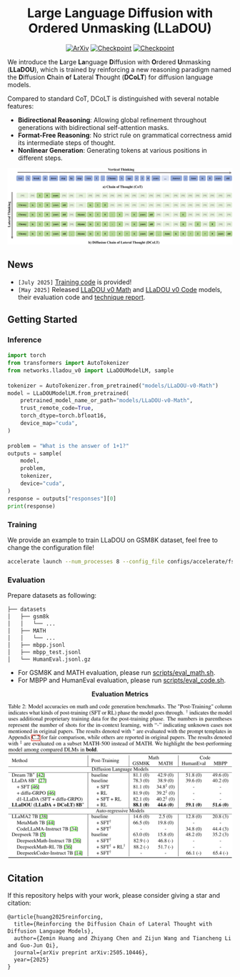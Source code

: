 <div align="center">

<h1>Large Language Diffusion with Ordered Unmasking (LLaDOU)</h1>
<p align="center">
<a href="https://arxiv.org/abs/2505.10446"><img src="https://img.shields.io/badge/arXiv-2505.10446-b31b1b.svg" alt="ArXiv"></a>
<a href="https://huggingface.co/maple-research-lab/LLaDOU-v0-Math"><img src="https://img.shields.io/badge/Huggingface-LLaDOU v0 Math-yellow" alt="Checkpoint"></a>
<a href="https://huggingface.co/maple-research-lab/LLaDOU-v0-Code"><img src="https://img.shields.io/badge/Huggingface-LLaDOU v0 Code-yellow" alt="Checkpoint"></a>
</p>

</div>

We introduce the **L**arge **La**nguage **D**iffusion with **O**rdered **U**nmasking (**LLaDOU**), which is trained by reinforcing a new reasoning paradigm named the **D**iffusion **C**hain **o**f **L**ateral **T**hought (**DCoLT**) for diffusion language models.

Compared to standard CoT, DCoLT is distinguished with several notable features:
- **Bidirectional Reasoning**: Allowing global refinement throughout generations with bidirectional self-attention masks.
- **Format-Free Reasoning**: No strict rule on grammatical correctness amid its intermediate steps of thought.
- **Nonlinear Generation**: Generating tokens at various positions in different steps.

![Demonstration of DCoLT](assets/dcolt.png)

## News

- ```[July 2025]``` [Training code](https://github.com/maple-research-lab/LLaDOU?tab=readme-ov-file#training) is provided!
- ```[May 2025]``` Released [LLaDOU v0 Math](https://huggingface.co/maple-research-lab/LLaDOU-v0-Math) and [LLaDOU v0 Code](https://huggingface.co/maple-research-lab/LLaDOU-v0-Code) models, their evaluation code and [technique report](https://arxiv.org/abs/2505.10446).

## Getting Started

### Inference

```python
import torch
from transformers import AutoTokenizer
from networks.lladou_v0 import LLaDOUModelLM, sample

tokenizer = AutoTokenizer.from_pretrained("models/LLaDOU-v0-Math")
model = LLaDOUModelLM.from_pretrained(
    pretrained_model_name_or_path="models/LLaDOU-v0-Math",
    trust_remote_code=True,
    torch_dtype=torch.bfloat16,
    device_map="cuda",
)

problem = "What is the answer of 1+1?"
outputs = sample(
    model,
    problem,
    tokenizer,
    device="cuda",
)
response = outputs["responses"][0]
print(response)
```

### Training
We provide an example to train LLaDOU on GSM8K dataset, feel free to change the configuration file!

```bash
accelerate launch --num_processes 8 --config_file configs/accelerate/fsdp.yaml train.py --config configs/gsm8k_64step_example.yaml
```

### Evaluation

Prepare datasets as following:
```
├── datasets
│   ├── gsm8k
│   │   └── ...
│   ├── MATH
│   │   └── ...
│   ├── mbpp.jsonl
│   ├── mbpp_test.jsonl
│   └── HumanEval.jsonl.gz
```

- For GSM8K and MATH evaluation, please run [scripts/eval_math.sh](scripts/eval_math.sh).
- For MBPP and HumanEval evaluation, please run [scripts/eval_code.sh](scripts/eval_code.sh).

<div align="center"><strong>Evaluation Metrics</strong></div>

![Evaluation Metrics](assets/metrics_v0.png)

## Citation
If this repository helps with your work, please consider giving a star and citation:
```
@article{huang2025reinforcing,
  title={Reinforcing the Diffusion Chain of Lateral Thought with Diffusion Language Models},
  author={Zemin Huang and Zhiyang Chen and Zijun Wang and Tiancheng Li and Guo-Jun Qi},
  journal={arXiv preprint arXiv:2505.10446},
  year={2025}
}
```
